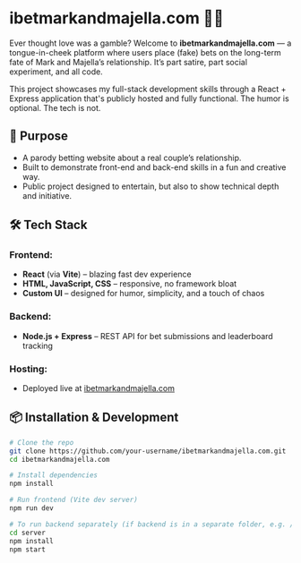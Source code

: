 # ibetmarkandmajella.com 💍🔥

Ever thought love was a gamble? Welcome to **ibetmarkandmajella.com** — a tongue-in-cheek platform where users place (fake) bets on the long-term fate of Mark and Majella’s relationship. It’s part satire, part social experiment, and all code.

This project showcases my full-stack development skills through a React + Express application that's publicly hosted and fully functional. The humor is optional. The tech is not.

## 🎯 Purpose

- A parody betting website about a real couple’s relationship.
- Built to demonstrate front-end and back-end skills in a fun and creative way.
- Public project designed to entertain, but also to show technical depth and initiative.

## 🛠️ Tech Stack

### Frontend:
- **React** (via **Vite**) – blazing fast dev experience
- **HTML, JavaScript, CSS** – responsive, no framework bloat
- **Custom UI** – designed for humor, simplicity, and a touch of chaos

### Backend:
- **Node.js + Express** – REST API for bet submissions and leaderboard tracking

### Hosting:
- Deployed live at [ibetmarkandmajella.com](https://ibetmarkandmajella.com)

## 📦 Installation & Development

```bash
# Clone the repo
git clone https://github.com/your-username/ibetmarkandmajella.com.git
cd ibetmarkandmajella.com

# Install dependencies
npm install

# Run frontend (Vite dev server)
npm run dev

# To run backend separately (if backend is in a separate folder, e.g. /server)
cd server
npm install
npm start
